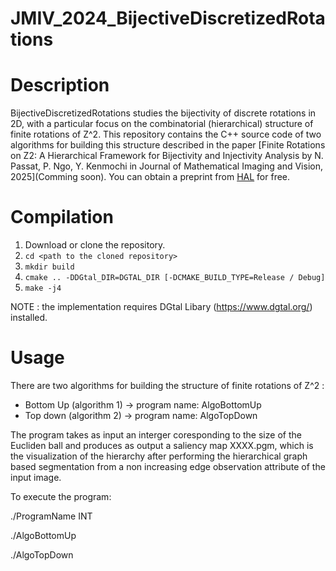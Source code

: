 # JMIV_2024_BijectiveDiscretizedRotations

Description
===========

BijectiveDiscretizedRotations studies the bijectivity of discrete rotations in 2D, with a particular focus on the combinatorial (hierarchical) structure of finite rotations of Z^2. 
This repository contains the C++ source code of two algorithms for building this structure described in the paper [Finite Rotations on Z2: A Hierarchical Framework for Bijectivity and Injectivity Analysis by N. Passat, P. Ngo, Y. Kenmochi in Journal of Mathematical Imaging and Vision, 2025](Comming soon). You can obtain a preprint
from [HAL](https://hal.science/hal-04945727v1) for free. 


Compilation
=============
1. Download or clone the repository.
2. ```cd <path to the cloned repository>```
3. ```mkdir build```
4. ```cmake .. -DDGtal_DIR=DGTAL_DIR [-DCMAKE_BUILD_TYPE=Release / Debug]```
5. ```make -j4```

NOTE : the implementation requires DGtal Libary (https://www.dgtal.org/) installed. 

Usage
================

There are two algorithms for building the structure of finite rotations of Z^2 :
- Bottom Up (algorithm 1) -> program name: AlgoBottomUp
- Top down (algorithm 2) -> program name: AlgoTopDown

The program takes as input an interger coresponding to the size of the Eucliden ball and produces as output a saliency map XXXX.pgm, which is the visualization of the hierarchy after performing the hierarchical graph based segmentation from a non increasing edge observation attribute of the input image.

To execute the program:

./ProgramName INT


./AlgoBottomUp

./AlgoTopDown

